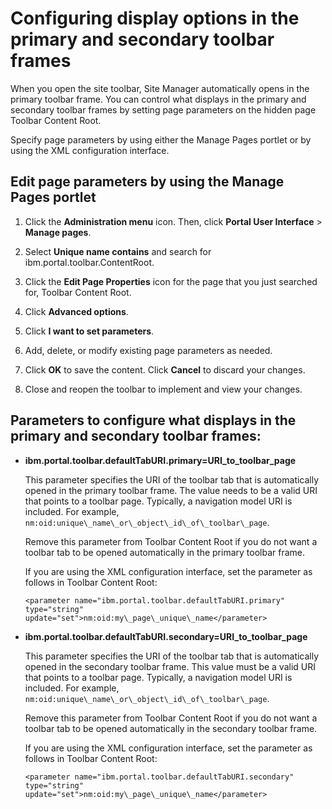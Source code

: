 # Configuring display options in the primary and secondary toolbar frames

When you open the site toolbar, Site Manager automatically opens in the primary toolbar frame. You can control what displays in the primary and secondary toolbar frames by setting page parameters on the hidden page Toolbar Content Root.

Specify page parameters by using either the Manage Pages portlet or by using the XML configuration interface.


## Edit page parameters by using the Manage Pages portlet

1.  Click the **Administration menu** icon. Then, click **Portal User Interface** \> **Manage pages**.

2.  Select **Unique name contains** and search for ibm.portal.toolbar.ContentRoot.

3.  Click the **Edit Page Properties** icon for the page that you just searched for, Toolbar Content Root.

4.  Click **Advanced options**.

5.  Click **I want to set parameters**.

6.  Add, delete, or modify existing page parameters as needed.

7.  Click **OK** to save the content. Click **Cancel** to discard your changes.

8.  Close and reopen the toolbar to implement and view your changes.


## Parameters to configure what displays in the primary and secondary toolbar frames:

-   **ibm.portal.toolbar.defaultTabURI.primary=URI\_to\_toolbar\_page**

    This parameter specifies the URI of the toolbar tab that is automatically opened in the primary toolbar frame. The value needs to be a valid URI that points to a toolbar page. Typically, a navigation model URI is included. For example, `nm:oid:unique\_name\_or\_object\_id\_of\_toolbar\_page`.

    Remove this parameter from Toolbar Content Root if you do not want a toolbar tab to be opened automatically in the primary toolbar frame.

    If you are using the XML configuration interface, set the parameter as follows in Toolbar Content Root:

    ```
    <parameter name="ibm.portal.toolbar.defaultTabURI.primary" type="string"
    update="set">nm:oid:my\_page\_unique\_name</parameter>
    ```

-   **ibm.portal.toolbar.defaultTabURI.secondary=URI\_to\_toolbar\_page**

    This parameter specifies the URI of the toolbar tab that is automatically opened in the secondary toolbar frame. This value must be a valid URI that points to a toolbar page. Typically, a navigation model URI is included. For example, `nm:oid:unique\_name\_or\_object\_id\_of\_toolbar\_page`.

    Remove this parameter from Toolbar Content Root if you do not want a toolbar tab to be opened automatically in the secondary toolbar frame.

    If you are using the XML configuration interface, set the parameter as follows in Toolbar Content Root:

    ```
    <parameter name="ibm.portal.toolbar.defaultTabURI.secondary" type="string"
    update="set">nm:oid:my\_page\_unique\_name</parameter>
    ```
